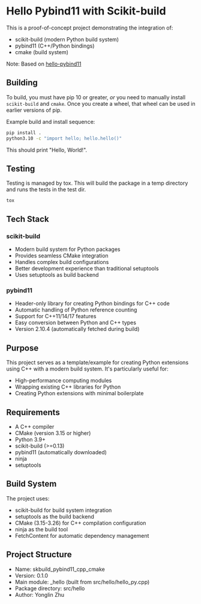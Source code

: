 # Hello Pybind11 with Scikit-build

This is a proof-of-concept project demonstrating the integration of:
- scikit-build (modern Python build system)
- pybind11 (C++/Python bindings)
- cmake (build system)

Note: Based on [hello-pybind11](https://github.com/scikit-build/scikit-build-sample-projects/tree/main/projects/hello-pybind11)

## Building

To build, you must have pip 10 or greater, *or* you need to manually install
`scikit-build` and `cmake`. Once you create a wheel, that wheel can be used in
earlier versions of pip.

Example build and install sequence:

```bash
pip install .
python3.10 -c "import hello; hello.hello()"
```

This should print "Hello, World!".

## Testing

Testing is managed by tox. This will build the package in a temp directory and runs the tests in the test dir.

```shell
tox
```

## Tech Stack

### scikit-build
- Modern build system for Python packages
- Provides seamless CMake integration
- Handles complex build configurations
- Better development experience than traditional setuptools
- Uses setuptools as build backend

### pybind11
- Header-only library for creating Python bindings for C++ code
- Automatic handling of Python reference counting
- Support for C++11/14/17 features
- Easy conversion between Python and C++ types
- Version 2.10.4 (automatically fetched during build)

## Purpose
This project serves as a template/example for creating Python extensions using C++ with a modern build system. It's particularly useful for:
- High-performance computing modules
- Wrapping existing C++ libraries for Python
- Creating Python extensions with minimal boilerplate

## Requirements
- A C++ compiler
- CMake (version 3.15 or higher)
- Python 3.9+
- scikit-build (>=0.13)
- pybind11 (automatically downloaded)
- ninja
- setuptools

## Build System
The project uses:
- scikit-build for build system integration
- setuptools as the build backend
- CMake (3.15-3.26) for C++ compilation configuration
- ninja as the build tool
- FetchContent for automatic dependency management

## Project Structure
- Name: skbuild_pybind11_cpp_cmake
- Version: 0.1.0
- Main module: _hello (built from src/hello/hello_py.cpp)
- Package directory: src/hello
- Author: Yonglin Zhu


